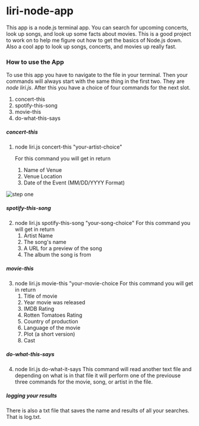 # liri-node-app

This app is a node.js terminal app. You can search for upcoming concerts, look up songs, and look up some facts about movies. This is a good project to work on to help me figure out how to get the basics of Node.js down. Also a cool app to look up songs, concerts, and movies up really fast.

### How to use the App
To use this app you have to navigate to the file in your terminal. Then your commands will always start with the same thing in the first two. They are *node liri.js*. After this you have a choice of four commands for the next slot. 

1. concert-this
2. spotify-this-song
3. movie-this
4. do-what-this-says

##### concert-this

1. node liri.js concert-this "your-artist-choice"

    For this command you will get in return 
    1. Name of Venue
    2. Venue Location
    3. Date of the Event (MM/DD/YYYY Format)

![step one](./images/concert.gif)

##### spotify-this-song

2. node liri.js spotify-this-song "your-song-choice"
    For this command you will get in return 
    1. Artist Name
    2. The song's name
    3. A URL for a preview of the song
    4. The album the song is from

##### movie-this

3. node liri.js movie-this "your-movie-choice
    For this command you will get in return 
    1. Title of movie
    2. Year movie was released
    3. IMDB Rating
    4. Rotten Tomatoes Rating
    5. Country of production
    6. Language of the movie
    7. Plot (a short version)
    8. Cast

##### do-what-this-says

4. node liri.js do-what-it-says
    This command will read another text file and depending on what is in that file it will perform one of the previouse three commands for the movie, song, or artist in the file.

##### logging your results

There is also a txt file that saves the name and results of all your searches. That is log.txt. 

